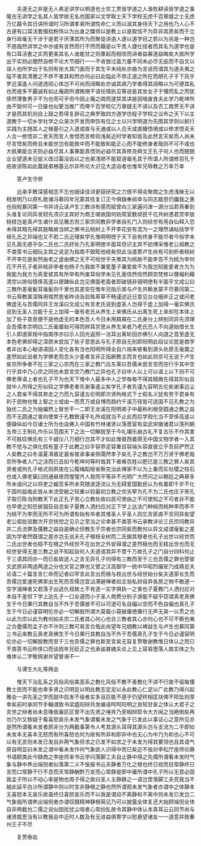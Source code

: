 <!-- { "loadSidebar": true } -->
　　夫道无之非是无人弗足讲学以明道也士农工贾皆学道之人渔牧耕读皆学道之事隆古无讲学之名其人皆学故无名也国家以文学取士天下学校无虑千百章缝之士无虑万亿葢令其日讲所谓时习所谓孝弟所谓性命仁义而以淑其身待天下之用也乃人心不古遂有口耳活套掇拾粉饰以为出身之媒师以是教上以是取恬不为异非其质矣而于立身行政毫无干涉于是君子厌薄其所为而聚徒讲道人遂以道学目之若以为另是一种岂不惑哉然讲学之中亦或有言然而行不然而藉是以干贵人捷仕径者而其名为道学也是有口耳活套之实而更美其名人谁能甘之则羣起而相攻而讲者益寡道益晦矣大抵所学出于实则必闇然自修不论大节细行一一不肻放过虽力量不同未必尽无疵而不自文以误人也所学出于名则有张大其门面而于其生平未纯处亦曲为言说而谓其为道夫夷之隘不害其清惠之不恭不害其和然亦何必曰此隘此不恭正道之所在而陋孔子于下风乎罗近溪逢人问道透彻心体岂不可尚而阔略处亦诚其病乃学者得其阔略以为可便其私也而或多不覊诚有如止庵疏所谓贿赂干请任情执见等说是其坐女子于懐而乱之而犹侈然薄鲁男子不为也而可乎但今因止庵之疏而遂禁其讲是因噎废食夫此学乃乾坤所由不毁何可一日废也似更当推广而俾千百学校亿万章缝无不讲以及农工商贾无不讲才是而其机则自上鼓之若得复辟召之典罗致四方道学仿程子学校之议布之天下以主道教于一切乡学社学之众渐次开发而申饬有位之士以兴学明道为先图其学则以躬行实践为主随其人之根基引之入道或直与天通或以人合天或直臻悟境或以修求悟夫天人合一修悟非二舍天而言人舍悟而言修则浅矣近时学者知皆及此然言天矣而人尚未尽言悟矣而修且未能世岂有能致中而不能致和能正心而不能修身者哉则不可不戒也大抵果能合天则必益尽其人事果能真悟则必益尽其真修尧舜文王孔子何人也而兢兢业业望道未见徙义改过葢没齿以之也弟浅陋不能窥道毫毛其于所谓人所谓修百孔千疮故谬陈如此葢就弟根基云尔非所论大识见大造诣者也惟年兄辱教之万幸万幸

　　答卢生守恭

　　远承手教深感相念不忘也细读佳诗更窥研究之力恨不得会聚商之生虑浅昧无以相发明乃以原札致诸冯慕冈年兄蒙其徃复订正今俱録奉阅幸与同志裁思仍牖我之愚也祝祝慕冈第一书并诗云读卢生三教诗有感而赋曾向三家遍问津一源分泒若燕秦到头谁复论同异发轫先须识主宾好为商王嗟故国何妨周室数顽民千花共树慿君赏李放桃枝岂是真卢生诸什具见雅志但三家宗同教异学者自孔门入则经世有用自仙释入恐未得其精先得其脱略故当辨之佛书云桃树上不开李花安有混为一之理然诵帖括学干禄孔氏之异端也又不若二氏近理矣学孔惟明明徳于天下自有终身不能尽者今俗学未见孔面无惑乎杂二氏也二氏好处乃孔家明徳半面耳但识主宾不妨博采惟老公祖教之不类答书云细玩主宾之说足为指南不致眩他岐矣但此当逺寄卢生尚有可剖析者桃树不开李花是矣然由老之虚由佛之无不可经世乎夫惟其为桃故不能李吾不为桃为李何花不开孔子者非桃非李者也杨子为我故不兼爱墨子兼爱故不为我岂知能爱者方为为我能为我方为真爱彼其有所举有所废耳俗学未见孔面信然信然顾崇梵修以儌福利藉清空以排俗情侈高逺以便踈纵此岂见佛面老面者耶破镜非镜明徳有半面乎文成公曰三教所差毫髪耳毫髪则千里也其差安在惟年兄指示弟与卢生共赖发蒙不尽慕冈第二书云辱教甚深殊用惕然思省昨诗及启殊草草不畅谨述近日意见台台细斧正之或问老佛虚无与吾儒同异王龙溪曰文成公有言老氏说到虚圣人岂得于虚上加得一毫实佛氏说到无圣人岂能于无上加得一毫有老氏从养生上来佛氏从出离生死上来却在本体上加了些子意思便不是他虚无的本色吾人今日未用屑屑在二氏身分上辨别同异先须理会吾儒本宗明白二氏毫厘始可得而辨耳京思从养生来者乃老氏恐人不向道始借长生引人即道家规中指南序亦曰示人回光返照一法耳出离轮回亦佛引人向道之意至虚无本色老佛却得之深原未尝加了些子意思此与孔子原自无别即阳明此段议论犹是救学者非出本心秘语语因人变化各有当也阳明所得全自六祖来彼看到源头处原无毫厘之差然如此说者为学佛老而念头少差者言非正指厥教主而言也如此则京可无说于卢生矣京所争者不在三家之心宗而在三家之教门吕东莱曰吾儒未尝言空而空行乎其中空行乎其中乃心宗之同也未尝言空乃教门之异也孔子曰中人以上可以语上以下则不可佛老専语上者也孔子不为也天下惟中人最多中人之学毎毎不得其精微先得其形似且就中人所得之形似较之学佛老者先谢事逺尘矣学孔子者先谨九容明五伦矣谢事远尘之人君亲不得其奔走之力而九容谨五伦明即次贤拘格式下士假名义犹有劳于君亲有利于民物也惟上智之士或由一而贯万或自博而趋约千溪万径皆可适国不见孔教之为独优二氏之为独偏然上智世不一二即王龙溪在阳明弟子中最称利根受圆通之教之益而不无圆通之害向使束于孔教致谨乎礼所成就当不止此而后学观化当不至侈高逺以便疎纵如今日诸士所为也自佛入中国有竹林诸贤以荡晋室有梁武宋徽诸君以荡列朝五帝三王制礼作乐以范围天下之法一切解脱至于今礼壊乐崩古礼不复古乐不作其害不可胜叹佛氏有三千威仪八万细行岂其不才如此惟彼西畨原无中国文物学者一入其教不觉与之俱化假有童子于此教之曰手容恭足容重目容端头容直彼立乎吾前俨然正人矣教之曰冬温夏凊昏定晨省彼承事亲侧蔼然孝子矣孔子之教岂不万万贤于佛老哉京所争者入门之涂而已且如今乾坤何等时哉其下者瘠百姓以肥已是三教之罪人矣其贤者或拘孔子格式则夙夜在公履绳蹈矩省察克治此禅家不以为上乗而实社稷之柱石也或入佛老窠臼则通昼夜而惺惺齐人我而平等非不光明广大然问之以朝廷之典章多所未谙问之以将吏之臧否多所未究随波逐流认为无碍爱国勤民认为有着即千岁不化于国何益哉此皆从末流受敝之轻重以较最初立教之优劣寕为孔不为二氏也庄子笑孔子取已陈刍狗教天下此正孔子苦心立教处故曰民可使由之不可使知之不可者非不能也早使之知恐彼猖狂自恣矣子夏教人洒扫应对正下学上达法门种桃而桃种李而李不为桃不为李而无所不可为所谓有始有卒者其惟圣人乎圣人则忘言匪直不言同异矣望老公祖批驳数次开京恍惚之见示之至当之论幸甚不类答书云承教详论三氏宗同教异并二氏流弊及儒教之益自是确论但教生于宗者也宗同矣而教何以异文成谓毫髪之差固为学者然既谓之差亦岂无说夫孔子根枝全树而二氏据其根者也孔子出世以经世而二氏出世者也枝不在根之外经世不在出世之外安得谓之差然根也而无枝出世也而无经世安得无差三教之说不知起自何人夫道语其异不啻千万故孔子之门自分四科何止于三语其同亦一而已矣故途人之言无异孔子何得有三教而至于三也吾儒之罪也譬彼文武原非两途两途之分也文官之罪也又譬之汉高御宇一统中华昭烈偏安乃成鼎足夫论语二十篇言言仁命而记者曰罕言此言出而根与枝出世与经世始分矣夫道家长生而吾儒岂爱速死佛家出生死而吾儒岂宜沾滞避禅者如主翁私财自弃各房之物不敢道一空字溺禅者又若荡子出逃仇视故土不肯道一实字俱执一之害也子夏教门人洒扫应对本自不差但下学上达孔子一口全道而小子圣人商费分别子游能不疑乎窃谓真老真佛生于今日果行其教自当不外于吾儒彼不可以可道可名自偏以空而不色自偏也真孔子生于今日必谨容明伦亦必一切解脱所谓大莫载小莫破庸徳庸行无声无臭一以贯之也以此为宗以此为教何如夫宗二氏者其心何心也合三教者其心亦何心也不可不察也夷之合墨儒而孟子亦不许则三教可易言合哉此尚望年兄细教以裨益生与卢生也慕冈第三书云来教云真老真佛生于今日果行其教自当不外于吾儒真孔子生于今日必谨容明伦亦必一切解脱教而至于三也吾儒之罪也斯至言矣无容复赘敬谢教惟日体认之而已不类答书云昨侈口而谈觊年兄砭正之也承谕甚媿夫论上见上容易堕落人故实体之为难体认二字敬佩谢并望督诲不一

　　与谭生大礼等两会

　　惟天下治乱系之风俗风俗美恶系之教化风俗不教不善教化不讲不行故不佞每懐教士民而不能也幸多贤之识明足以明此教志定足以永此教心仁足以广此教乃得兴起雅会一讲先圣之学而就中启发不佞者实多且巨能不感乎仍望终相匡扶俾不陨坠则厚幸矣前时承同节手翰谓致书梁盛阳辩共发编语呵呵阳明之良知甘泉之体认大君子之言世之辩者尚未息喙我軰区区曾不出先贤之唾弃乃至相辩耶令大方闻之当絶倒矣再勿乃尔又致疑于看喜怒哀乐未发气象谓看未发之气象于已发此以事证心之意所见亦是然所谓看未发者原非分为两截事第令人考其源头耳得其源头岂与支流为二乎即如未发本无喜本无怒而有所喜怒也何为故有所非和即非中也无心为中乃为和也心不可以有无言则未发已发自非两气象但求之已发不如求之于未发为得其要领也且其语气原自明显曰未发之谓中看未发作何气象欲人识得中而已矣近不佞对李松厅座师论静书语颇类此今録商之李座师来书云学问落脚工夫自止静中得之先儒所谓看未发时气象与静中养出端倪者似落第二义不佞报书云夫静者万化之根也终日视而目常静终日言而口常静干行不息而天常静酬酢万变而心常静是即中庸所谓中孔子所以无意必固我孟子所以不动心率是物也周子得之故曰圣人主静静之一语岂啻落脚工夫究竟当不越此延平白沙所谓静中则以时言非静根之静也然所谓观未发气象者亦谓中之体静本无喜怒本无哀乐故虽终日喜怒哀乐而不以我是谓动不离静和不离中则未发已发岂二气象哉所谓养出端倪者亦谓収摄精神静根萌见乃可以披露全体复还大始顾端倪全体自非两截也二儒之说似因扰扰尘喧者心常纷乱故令其静中体认本真耳云云同节尚与诸贤裁思当有以教我会中近时人数及有无进益俱寄字以慰悬望诸友一一道意并致秦州王子不尽

　　复贾泰岩

